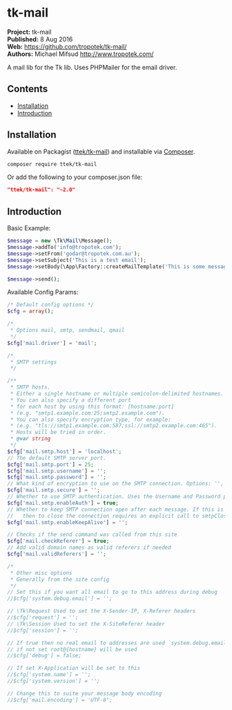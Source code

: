 # tk-mail

__Project:__ tk-mail  
__Published:__ 8 Aug 2016   
__Web:__ <https://github.com/tropotek/tk-mail/>  
__Authors:__ Michael Mifsud <http://www.tropotek.com/>  
  
A mail lib for the Tk lib. Uses PHPMailer for the email driver.

## Contents

- [Installation](#installation)
- [Introduction](#introduction)


## Installation

Available on Packagist ([ttek/tk-mail](http://packagist.org/packages/ttek/tk-mail))
and installable via [Composer](http://getcomposer.org/).

```bash
composer require ttek/tk-mail
```

Or add the following to your composer.json file:

```json
"ttek/tk-mail": "~2.0"
```


## Introduction

Basic Example:
```php
$message = new \Tk\Mail\Message();
$message->addTo('info@tropotek.com');
$message->setFrom('godar@tropotek.com.au');
$message->setSubject('This is a test email');
$message->setBody(\App\Factory::createMailTemplate('This is some message text'));

$message->send();
```

Available Config Params:

```php
/* Default config options */
$cfg = array();

/*
 * Options mail, smtp, sendmail, qmail
 */
$cfg['mail.driver'] = 'mail';

/*
 * SMTP settings
 */

/**
 * SMTP hosts.
 * Either a single hostname or multiple semicolon-delimited hostnames.
 * You can also specify a different port
 * for each host by using this format: [hostname:port]
 * (e.g. "smtp1.example.com:25;smtp2.example.com").
 * You can also specify encryption type, for example:
 * (e.g. "tls://smtp1.example.com:587;ssl://smtp2.example.com:465").
 * Hosts will be tried in order.
 * @var string
 */
$cfg['mail.smtp.host'] = 'localhost';
// The default SMTP server port.
$cfg['mail.smtp.port'] = 25;
$cfg['mail.smtp.username'] = '';
$cfg['mail.smtp.password'] = '';
// What kind of encryption to use on the SMTP connection. Options: '', 'ssl' or 'tls'
$cfg['mail.smtp.secure'] = '';
// Whether to use SMTP authentication. Uses the Username and Password properties.
$cfg['mail.smtp.enableAuth'] = true;
// Whether to keep SMTP connection open after each message. If this is set to true 
//   then to close the connection requires an explicit call to smtpClose().
$cfg['mail.smtp.enableKeepAlive'] = '';

// Checks if the send command was called from this site
$cfg['mail.checkReferer'] = true;
// Add valid domain names as valid referers if needed
$cfg['mail.validReferers'] = '';

/*
 * Other misc options
 * Generally from the site config
 */
// Set this if you want all email to go to this address during debug
//$cfg['system.debug.email'] = '';

// \Tk\Request Used to set the X-Sender-IP, X-Referer headers
//$cfg['request'] = '';
// \Tk\Session Used to set the X-SiteReferer header
//$cfg['session'] = '';

// If true then no real email to addresses are used `system.debug.email` will be used if set
// if not set root@{hostname} will be used
//$cfg['debug'] = false;

// If set X-Application will be set to this
//$cfg['system.name'] = '';
//$cfg['system.version'] = '';

// Change this to suite your message body encoding
//$cfg['mail.encoding'] = 'UTF-8';


```



